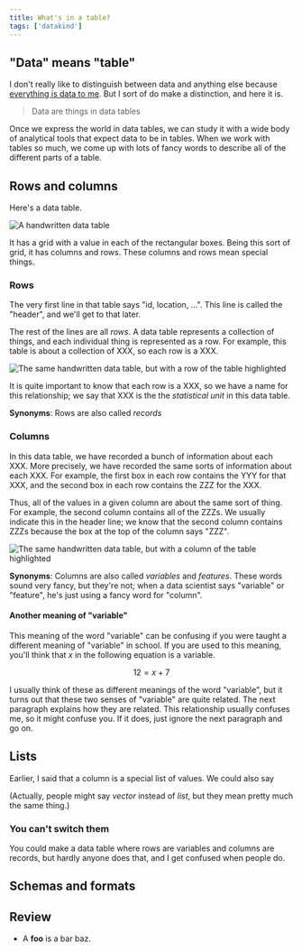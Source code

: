 ```yaml
---
title: What's in a table?
tags: ['datakind']
---
```

## "Data" means "table"
I don't really like to distinguish between data and anything else
because [everything is data to me](/!/world-data-world). But I sort
of do make a distinction, and here it is.

> Data are things in data tables

Once we express the world in data tables, we can study it with a
wide body of analytical tools that expect data to be in tables.
When we work with tables so much, we come up with lots of fancy
words to describe all of the different parts of a table.

## Rows and columns
Here's a data table.

![A handwritten data table]()

It has a grid with a value in each of the rectangular boxes.
Being this sort of grid, it has columns and rows. These columns
and rows mean special things.

### Rows
The very first line in that table says "id, location, ...".
This line is called the "header", and we'll get to that later.

The rest of the lines are all *rows*.
A data table represents a collection of things, and each individual
thing is represented as a row. For example, this table is about a
collection of XXX, so each row is a XXX.

![The same handwritten data table, but with a row of the table highlighted]()

It is quite important to know that each row is a XXX, so we have a
name for this relationship; we say that XXX is the the *statistical unit*
in this data table.

**Synonyms**: Rows are also called *records*

### Columns
In this data table, we have recorded a bunch of information about
each XXX. More precisely, we have recorded the same sorts of information
about each XXX. For example, the first box in each row contains the YYY
for that XXX, and the second box in each row contains the ZZZ for the XXX.

Thus, all of the values in a given column are about the same sort of thing.
For example, the second column contains all of the ZZZs. We usually indicate
this in the header line; we know that the second column contains ZZZs because
the box at the top of the column says "ZZZ".

![The same handwritten data table, but with a column of the table highlighted]()

**Synonyms**: Columns are also called *variables* and *features*. These words
sound very fancy, but they're not; when a data scientist says "variable" or
"feature", he's just using a fancy word for "column".

#### Another meaning of "variable"
This meaning of the word "variable" can be confusing if you were taught a different
meaning of "variable" in school. If you are used to this meaning, you'll think that
*x* in the following equation is a variable.

$$12 = x + 7$$

I usually think of these as different meanings of the word "variable",
but it turns out that these two senses of "variable" are quite related.
The next paragraph explains how they are related. This relationship usually
confuses me, so it might confuse you. If it does, just ignore the next paragraph
and go on.



## Lists
Earlier, I said that a column is a special list of values. We could also say

 (Actually, people might say *vector* instead of *list*, but they mean
pretty much the same thing.)

### You can't switch them
You could make a data table where rows are variables and columns are records,
but hardly anyone does that, and I get confused when people do.

## Schemas and formats


## Review

* A **foo** is a bar baz.
